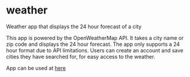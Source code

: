 # weather
Weather app that displays the 24 hour forecast of a city

  This app is powered by the OpenWeatherMap API. It takes a city name or zip code and displays the 24 hour forecast. The app only supports a 24
hour format due to API limitations. Users can create an account and save cities they have searched for, for easy access to the weather.

App can be used at [here](https://jwong421.github.io/weather)

